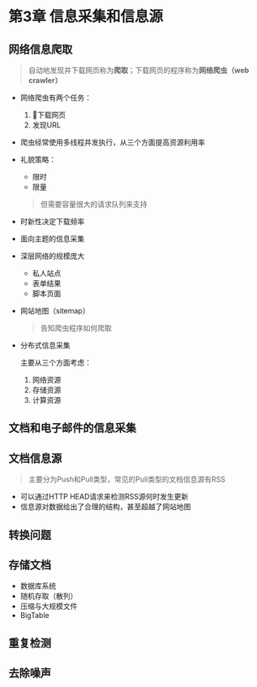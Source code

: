 # 第3章 信息采集和信息源 
## 网络信息爬取
>自动地发现并下载网页称为**爬取**；下载网页的程序称为**网络爬虫（web crawler）**
- 网络爬虫有两个任务：
    1. 下载网页
    2. 发现URL
- 爬虫经常使用多线程并发执行，从三个方面提高资源利用率
- 礼貌策略：
    - 限时
    - 限量
    >但需要容量很大的请求队列来支持
- 时新性决定下载频率
- 面向主题的信息采集
- 深层网络的规模庞大
    - 私人站点
    - 表单结果
    - 脚本页面
- 网站地图（sitemap）
    > 告知爬虫程序如何爬取
- 分布式信息采集

    主要从三个方面考虑：
    1. 网络资源
    2. 存储资源
    3. 计算资源

## 文档和电子邮件的信息采集
## 文档信息源
>主要分为Push和Pull类型，常见的Pull类型的文档信息源有RSS
- 可以通过HTTP HEAD请求来检测RSS源何时发生更新
- 信息源对数据给出了合理的结构，甚至超越了网站地图
## 转换问题
## 存储文档
- 数据库系统
- 随机存取（散列）
- 压缩与大规模文件
- BigTable
## 重复检测
## 去除噪声

    
    





